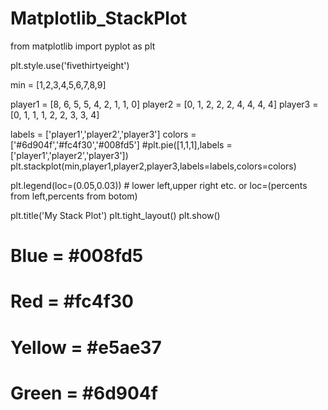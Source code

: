 # Matplotlib_StackPlot

from matplotlib import pyplot as plt

plt.style.use('fivethirtyeight')

min = [1,2,3,4,5,6,7,8,9]


player1 = [8, 6, 5, 5, 4, 2, 1, 1, 0]
player2 = [0, 1, 2, 2, 2, 4, 4, 4, 4]
player3 = [0, 1, 1, 1, 2, 2, 3, 3, 4]


labels = ['player1','player2','player3']
colors = ['#6d904f','#fc4f30','#008fd5']
#plt.pie([1,1,1],labels = ['player1','player2','player3'])
plt.stackplot(min,player1,player2,player3,labels=labels,colors=colors)

plt.legend(loc=(0.05,0.03)) # lower left,upper right etc. or loc=(percents from left,percents from botom)

plt.title('My Stack Plot')
plt.tight_layout()
plt.show()

# Blue = #008fd5
# Red = #fc4f30
# Yellow = #e5ae37
# Green = #6d904f

